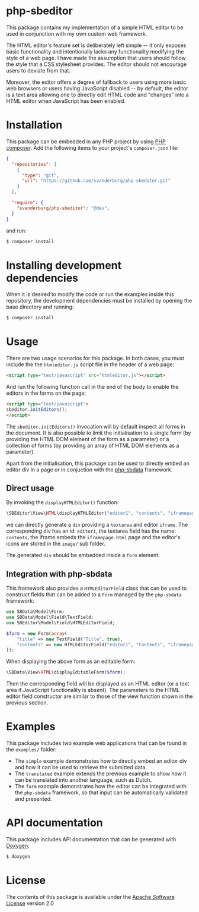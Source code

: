 php-sbeditor
============
This package contains my implementation of a simple HTML editor to be used in
conjunction with my own custom web framework.

The HTML editor's feature set is deliberately left simple -- it only exposes
basic functionality and intentionally lacks any functionality modifying the
style of a web page. I have made the assumption that users should follow the
style that a CSS stylesheet provides. The editor should not encourage users to
deviate from that.

Moreover, the editor offers a degree of fallback to users using more basic web
browsers or users having JavaScript disabled -- by default, the editor is a text
area allowing one to directly edit HTML code and "changes" into a HTML editor
when JavaScript has been enabled.

Installation
============
This package can be embedded in any PHP project by using
[PHP composer](https://getcomposer.org). Add the following items to your
project's `composer.json` file:

```json
{
  "repositories": [
    {
      "type": "git",
      "url": "https://github.com/svanderburg/php-sbeditor.git"
    }
  ],

  "require": {
    "svanderburg/php-sbeditor": "@dev",
  }
}
```

and run:

```bash
$ composer install
```

Installing development dependencies
===================================
When it is desired to modify the code or run the examples inside this
repository, the development dependencies must be installed by opening
the base directory and running:

```bash
$ composer install
```

Usage
=====
There are two usage scenarios for this package. In both cases, you must include
the the `htmleditor.js` script file in the header of a web page:

```html
<script type="text/javascript" src="htmleditor.js"></script>
```

And run the following function call in the end of the body to enable the editors
in the forms on the page:

```html
<script type="text/javascript">
sbeditor.initEditors();
</script>
```

The `sbeditor.initEditors()` invocation will by default inspect all forms in the
document. It is also possible to limit the initialisation to a single form
(by providing the HTML DOM element of the form as a parameter) or a collection of
forms (by providing an array of HTML DOM elements as a parameter).

Apart from the initialisation, this package can be used to directly embed an
editor div in a page or in conjuction with the
[php-sbdata](https://github.com/svanderburg/php-sbdata) framework.

Direct usage
------------
By invoking the `displayHTMLEditor()` function:

```php
\SBEditor\View\HTML\displayHTMLEditor("editor1", "contents", "iframepage.html", "image");
```

we can directly generate a `div` providing a `textarea` and editor `iframe`.
The corresponding div has an id: `editor1`, the textarea field has the name:
`contents`, the iframe embeds the `iframepage.html` page and the editor's icons
are stored in the `image/` sub folder.

The generated `div` should be embedded inside a `form` element.

Integration with php-sbdata
---------------------------
This framework also provides a `HTMLEditorField` class that can be used to
construct fields that can be added to a `Form` managed by the `php-sbdata`
framework:

```php
use SBData\Model\Form;
use SBData\Model\Field\TextField;
use SBEditor\Model\Field\HTMLEditorField;

$form = new Form(array(
    "title" => new TextField("Title", true),
    "contents" => new HTMLEditorField("editor1", "Contents", "iframepage.html", "image", true)
));
```

When displaying the above form as an editable form:

```php
\SBData\View\HTML\displayEditableForm($form);
```

Then the corresponding field will be displayed as an HTML editor (or a text area
if JavaScript functionality is absent). The parameters to the HTML editor field
constructor are similar to those of the view function shown in the previous
section.

Examples
========
This package includes two example web applications that can be found in the
`examples/` folder:

* The `simple` example demonstrates how to directly embed an editor div and how
  it can be used to retrieve the submitted data.
* The `translated` example extends the previous example to show how it can be
  translated into another language, such as Dutch.
* The `form` example demonstrates how the editor can be integrated with the
  `php-sbdata` framework, so that input can be automatically validated and
  presented.

API documentation
=================
This package includes API documentation that can be generated with
[Doxygen](https://www.doxygen.nl):

```bash
$ doxygen
```

License
=======
The contents of this package is available under the
[Apache Software License](http://www.apache.org/licenses/LICENSE-2.0.html)
version 2.0
